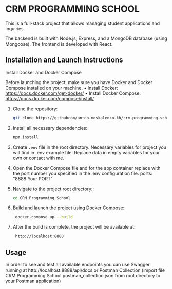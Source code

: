 # CRM PROGRAMMING SCHOOL

This is a full-stack project that allows managing student applications and inquiries.

The backend is built with Node.js, Express, and a MongoDB database (using Mongoose).
The frontend is developed with React.

## Installation and Launch Instructions

Install Docker and Docker Compose

Before launching the project, make sure you have Docker and Docker Compose installed on your machine.
•	Install Docker: https://docs.docker.com/get-docker/
•	Install Docker Compose: https://docs.docker.com/compose/install/

1. Clone the repository:
    ```bash
    git clone https://githubcom/anton-moskalenko-kh/crm-programming-school.git
    ```

2. Install all necessary dependencies:
    ```bash
    npm install
    ```

3. Create `.env` file in the root directory. Necessary variables for project you will find in .env example file. Replace data in empty variables for your own or contact with me.
   

4. Open the Docker Compose file and for the app container replace <PORT> with the port number you specified in the .env configuration file.
 ports: "8888:Your PORT" 


5. Navigate to the project root directory::
    ```bash
    cd CRM Programming School
    ```
6. Build and launch the project using Docker Compose:
   ```bash
    docker-compose up --build
    ```
7. After the build is complete, the project will be available at:
   ```bash
    http://localhost:8888
    ```


## Usage

In order to see and test all available endpoints you can use Swagger running at http://localhost:8888/api/docs or Postman Collection (import file CRM Programming School.postman_collection.json from root directory to your Postman application)
 





